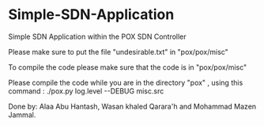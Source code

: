 # Simple-SDN-Application
Simple SDN Application within the POX SDN Controller

Please make sure to put the file "undesirable.txt" in "pox/pox/misc"

To compile the code please make sure that the code is in "pox/pox/misc" 

Please compile the code while you are in the directory "pox" , using this command : ./pox.py log.level --DEBUG misc.src


Done by: Alaa Abu Hantash, Wasan khaled Qarara'h and Mohammad Mazen Jammal.
